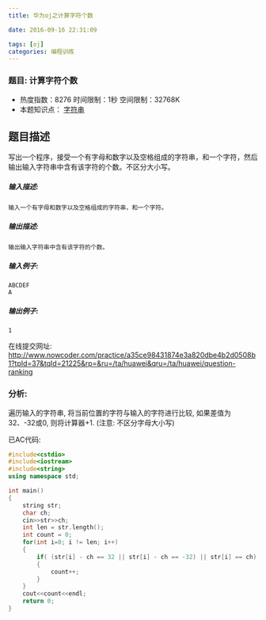 ```yaml
---
title: 华为oj之计算字符个数

date: 2016-09-16 22:31:09

tags: [oj]
categories: 编程训练
---
```




### 题目: 计算字符个数

- 热度指数：8276   时间限制：1秒   空间限制：32768K
- 本题知识点： [字符串](http://www.nowcoder.com/questionCenter?questionTypes=000100&mutiTagIds=579)


## 题目描述

写出一个程序，接受一个有字母和数字以及空格组成的字符串，和一个字符，然后输出输入字符串中含有该字符的个数。不区分大小写。

##### **输入描述:**

```
输入一个有字母和数字以及空格组成的字符串，和一个字符。
```

##### **输出描述:**

```
输出输入字符串中含有该字符的个数。
```

##### **输入例子:**

```
ABCDEF
A
```

##### **输出例子:**

```
1
```



在线提交网址:
http://www.nowcoder.com/practice/a35ce98431874e3a820dbe4b2d0508b1?tpId=37&tqId=21225&rp=&ru=/ta/huawei&qru=/ta/huawei/question-ranking


### 分析:

遍历输入的字符串, 将当前位置的字符与输入的字符进行比较, 如果差值为32、-32或0, 则将计算器+1. (注意: 不区分字母大小写)

已AC代码:

```cpp
#include<cstdio>
#include<iostream>
#include<string>
using namespace std;

int main()
{
    string str;
    char ch;
    cin>>str>>ch;
    int len = str.length();
    int count = 0;
    for(int i=0; i != len; i++)
    {
        if( (str[i] - ch == 32 || str[i] - ch == -32) || str[i] == ch)   // 不区分大小写
        {
            count++;
        }
    }
    cout<<count<<endl;
    return 0;
}
```





